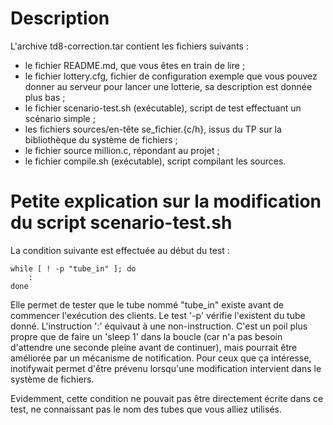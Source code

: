 # Description
L'archive td8-correction.tar contient les fichiers suivants :
- le fichier README.md, que vous êtes en train de lire ;
- le fichier lottery.cfg, fichier de configuration exemple que vous pouvez
  donner au serveur pour lancer une lotterie, sa description est donnée
  plus bas ;
- le fichier scenario-test.sh (exécutable), script de test effectuant un
  scénario simple ;
- les fichiers sources/en-tête se_fichier.{c/h}, issus du TP sur la
  bibliothèque du système de fichiers ;
- le fichier source million.c, répondant au projet ;
- le fichier compile.sh (exécutable), script compilant les sources.

# Petite explication sur la modification du script scenario-test.sh
La condition suivante est effectuée au début du test :
```
while [ ! -p "tube_in" ]; do
    :
done
```
Elle permet de tester que le tube nommé "tube_in" existe avant de commencer
l'exécution des clients. Le test '-p' vérifie l'existent du tube donné.
L'instruction ':' équivaut à une non-instruction. C'est un poil plus propre
que de faire un 'sleep 1' dans la boucle (car n'a pas besoin d'attendre une
seconde pleine avant de continuer), mais pourrait être améliorée par un
mécanisme de notification. Pour ceux que ça intéresse, inotifywait permet
d'être prévenu lorsqu'une modification intervient dans le système de
fichiers.

Evidemment, cette condition ne pouvait pas être directement écrite dans ce
test, ne connaissant pas le nom des tubes que vous alliez utilisés.
